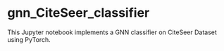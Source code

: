 # gnn_CiteSeer_classifier
This Jupyter notebook implements a GNN classifier on CiteSeer Dataset using PyTorch.
